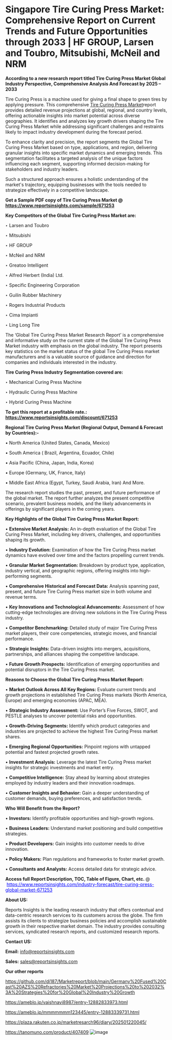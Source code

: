 # Singapore Tire Curing Press Market: Comprehensive Report on Current Trends and Future Opportunities through 2033 | HF GROUP, Larsen and Toubro, Mitsubishi, McNeil and NRM

<strong>According to a new research report titled Tire Curing Press Market Global Industry Perspective, Comprehensive Analysis And Forecast by 2025 – 2033</strong>

Tire Curing Press is a machine used for giving a final shape to green tires by applying pressure. This comprehensive <a href=https://www.reportsinsights.com/sample/671253>Tire Curing Press Market</a>report provides detailed revenue projections at global, regional, and country levels, offering actionable insights into market potential across diverse geographies. It identifies and analyzes key growth drivers shaping the Tire Curing Press Market while addressing significant challenges and restraints likely to impact industry development during the forecast period.

To enhance clarity and precision, the report segments the Global Tire Curing Press Market based on type, applications, and region, delivering granular insights into specific market dynamics and emerging trends. This segmentation facilitates a targeted analysis of the unique factors influencing each segment, supporting informed decision-making for stakeholders and industry leaders.

Such a structured approach ensures a holistic understanding of the market's trajectory, equipping businesses with the tools needed to strategize effectively in a competitive landscape.

<strong>Get a Sample PDF copy of Tire Curing Press Market </strong><strong>@<a href=https://www.reportsinsights.com/sample/671253 style=color:#0000ff;> https://www.reportsinsights.com/sample/671253</a></strong></font>

<strong>Key Competitors of the Global Tire Curing Press Market are:</strong>

‣ Larsen and Toubro

‣ Mitsubishi

‣ HF GROUP

‣ McNeil and NRM

‣ Greatoo Intelligent

‣ Alfred Herbert (India) Ltd.

‣ Specific Engineering Corporation

‣ Guilin Rubber Machinery

‣ Rogers Industrial Products

‣ Cima Impianti

‣ Ling Long Tire

The ‘Global Tire Curing Press Market Research Report’ is a comprehensive and informative study on the current state of the Global Tire Curing Press Market industry with emphasis on the global industry. The report presents key statistics on the market status of the global Tire Curing Press market manufacturers and is a valuable source of guidance and direction for companies and individuals interested in the industry.

<strong>Tire Curing Press Industry Segmentation covered are:</strong>

‣ Mechanical Curing Press Machine

‣ Hydraulic Curing Press Machine

‣ Hybrid Curing Press Machine

<strong>To get this report at a profitable rate.: <a href=https://www.reportsinsights.com/discount/671253 style=color:#0000ff;>https://www.reportsinsights.com/discount/671253</a></strong></font>

<strong>Regional Tire Curing Press Market (Regional Output, Demand &amp; Forecast by Countries):-</strong>

• North America (United States, Canada, Mexico)

• South America ( Brazil, Argentina, Ecuador, Chile)

• Asia Pacific (China, Japan, India, Korea)

• Europe (Germany, UK, France, Italy)

• Middle East Africa (Egypt, Turkey, Saudi Arabia, Iran) And More.

The research report studies the past, present, and future performance of the global market. The report further analyzes the present competitive scenario, prevalent business models, and the likely advancements in offerings by significant players in the coming years.

<strong>Key Highlights of the Global Tire Curing Press Market Report:</strong>

• <strong>Extensive Market Analysis:</strong> An in-depth evaluation of the Global Tire Curing Press Market, including key drivers, challenges, and opportunities shaping its growth.

• <strong>Industry Evolution:</strong> Examination of how the Tire Curing Press market dynamics have evolved over time and the factors propelling current trends.

• <strong>Granular Market Segmentation:</strong> Breakdown by product type, application, industry vertical, and geographic regions, offering insights into high-performing segments.

• <strong>Comprehensive Historical and Forecast Data:</strong> Analysis spanning past, present, and future Tire Curing Press market size in both volume and revenue terms.

• <strong>Key Innovations and Technological Advancements:</strong> Assessment of how cutting-edge technologies are driving new solutions in the Tire Curing Press industry.

• <strong>Competitor Benchmarking:</strong> Detailed study of major Tire Curing Press market players, their core competencies, strategic moves, and financial performance.

• <strong>Strategic Insights:</strong> Data-driven insights into mergers, acquisitions, partnerships, and alliances shaping the competitive landscape.

• <strong>Future Growth Prospects:</strong> Identification of emerging opportunities and potential disruptors in the Tire Curing Press market.

<strong>Reasons to Choose the Global Tire Curing Press Market Report:</strong>

• <strong>Market Outlook Across All Key Regions:</strong> Evaluate current trends and growth projections in established Tire Curing Press markets (North America, Europe) and emerging economies (APAC, MEA).

• <strong>Strategic Industry Assessment:</strong> Use Porter’s Five Forces, SWOT, and PESTLE analyses to uncover potential risks and opportunities.

• <strong>Growth-Driving Segments:</strong> Identify which product categories and industries are projected to achieve the highest Tire Curing Press market shares.

• <strong>Emerging Regional Opportunities:</strong> Pinpoint regions with untapped potential and fastest projected growth rates.

• <strong>Investment Analysis:</strong> Leverage the latest Tire Curing Press market insights for strategic investments and market entry.

• <strong>Competitive Intelligence:</strong> Stay ahead by learning about strategies employed by industry leaders and their innovation roadmaps.

• <strong>Customer Insights and Behavior:</strong> Gain a deeper understanding of customer demands, buying preferences, and satisfaction trends.

<strong>Who Will Benefit from the Report?</strong>

• <strong>Investors:</strong> Identify profitable opportunities and high-growth regions.

• <strong>Business Leaders:</strong> Understand market positioning and build competitive strategies.

• <strong>Product Developers:</strong> Gain insights into customer needs to drive innovation.

• <strong>Policy Makers:</strong> Plan regulations and frameworks to foster market growth.

• <strong>Consultants and Analysts:</strong> Access detailed data for strategic advice.
</ul>
<strong>Access full Report Description, TOC, Table of Figure, Chart, etc. </strong>@  <a href=https://www.reportsinsights.com/industry-forecast/tire-curing-press-global-market-671253 style=color:#0000ff;>https://www.reportsinsights.com/industry-forecast/tire-curing-press-global-market-671253</a></font>

<strong><strong>About US</strong>:</strong>

Reports Insights is the leading research industry that offers contextual and data-centric research services to its customers across the globe. The firm assists its clients to strategize business policies and accomplish sustainable growth in their respective market domain. The industry provides consulting services, syndicated research reports, and customized research reports.

<strong>Contact US:</strong>

<p class=""""><b>Email:</b> <a href=mailto:info@reportsinsights.com>info@reportsinsights.com</a></p>
<p class=""""><b>Sales:</b> <a href=mailto:sales@reportsinsights.com>sales@reportsinsights.com</a></p>

<strong>Our other reports</strong>

<a href=https://github.com/di187/Marketreport/blob/main/Germany%20Fused%20Cast%20AZS%20Refractories%20Market%20Projections%20to%202032%3A%20Strategies%20for%20Global%20Industry%20Growth>https://github.com/di187/Marketreport/blob/main/Germany%20Fused%20Cast%20AZS%20Refractories%20Market%20Projections%20to%202032%3A%20Strategies%20for%20Global%20Industry%20Growth</a>

<a href=https://ameblo.jp/vaishnavi8987/entry-12882833973.html>https://ameblo.jp/vaishnavi8987/entry-12882833973.html</a>

<a href=https://ameblo.jp/mmmmmmm123445/entry-12883339731.html>https://ameblo.jp/mmmmmmm123445/entry-12883339731.html</a>

<a href=https://plaza.rakuten.co.jp/marketresarch96/diary/202501220045/>https://plaza.rakuten.co.jp/marketresarch96/diary/202501220045/</a>

<a href=https://tanomuno.com/product/407409>https://tanomuno.com/product/407409</a>
![image](https://github.com/user-attachments/assets/b1a8b9e8-bdd8-4297-86fd-3fb6b38494d9)
